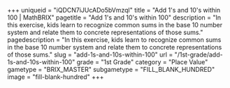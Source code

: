 +++
uniqueid = "iQDCN7iJUcADo5bVmzql"
title = "Add 1's and 10's within 100 | MathBRIX"
pagetitle = "Add 1's and 10's within 100"
description = "In this exercise, kids learn to recognize common sums in the base 10 number system and relate them to concrete representations of those sums."
pagedescription = "In this exercise, kids learn to recognize common sums in the base 10 number system and relate them to concrete representations of those sums."
slug = "add-1s-and-10s-within-100"
url = "/1st-grade/add-1s-and-10s-within-100"
grade = "1st Grade"
category = "Place Value"
gametype = "BRIX_MASTER"
subgametype = "FILL_BLANK_HUNDRED"
image = "fill-blank-hundred"
+++